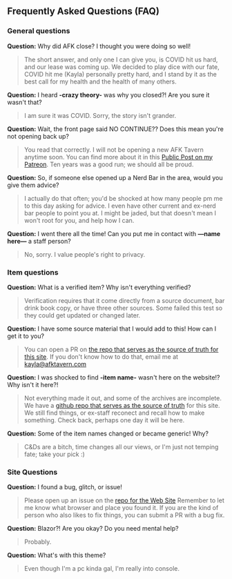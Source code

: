## Frequently Asked Questions (FAQ)

### General questions

**Question:** Why did AFK close? I thought you were doing so well!
> The short answer, and only one I can give you, is COVID hit us hard, and our lease was coming up. We decided to play dice with our fate, COVID hit me (Kayla) personally pretty hard, and I stand by it as the best call for my health and the health of many others. 

**Question:** I heard **-crazy theory-** was why you closed?! Are you sure it wasn't that?
> I am sure it was COVID. Sorry, the story isn't grander.

**Question:** Wait, the front page said NO CONTINUE?? Does this mean you're not opening back up?
> You read that correctly. I will not be opening a new AFK Tavern anytime soon. You can find more about it in this [Public Post on my Patreon](https://www.patreon.com/posts/76658331). Ten years was a good run; we should all be proud.

**Question:** So, if someone else opened up a Nerd Bar in the area, would you give them advice?
> I actually do that often; you'd be shocked at how many people pm me to this day asking for advice. I even have other current and ex-nerd bar people to point you at. I might be jaded, but that doesn't mean I won't root for you, and help how I can.

**Question:** I went there all the time! Can you put me in contact with **—name here—** a staff person?
> No, sorry. I value people's right to privacy.

### Item questions

**Question:** What is a verified item? Why isn't everything verified?
> Verification requires that it come directly from a source document, bar drink book copy, or have three other sources. Some failed this test so they could get updated or changed later.

**Question:** I have some source material that I would add to this! How can I get it to you?
> You can open a PR on [the repo that serves as the source of truth for this site](https://github.com/Nechja/drinkbooksource/). If you don't know how to do that, email me at kayla@afktavern.com

**Question:** I was shocked to find **-item name-** wasn't here on the website!? Why isn't it here?!
> Not everything made it out, and some of the archives are incomplete. We have a [github repo that serves as the source of truth](https://github.com/Nechja/drinkbooksource/) for this site. We still find things, or ex-staff reconect and recall how to make something. Check back, perhaps one day it will be here. 

**Question:** Some of the item names changed or became generic! Why?
> C&Ds are a bitch, time changes all our views, or I'm just not temping fate; take your pick :)

### Site Questions

**Question:** I found a bug, glitch, or issue!
> Please open up an issue on the [repo for the Web Site]() Remember to let me know what browser and place you found it. If you are the kind of person who also likes to fix things, you can submit a PR with a bug fix. 

**Question:** Blazor?! Are you okay? Do you need mental help?
> Probably.

**Question:** What's with this theme?
> Even though I'm a pc kinda gal, I'm really into console. 
